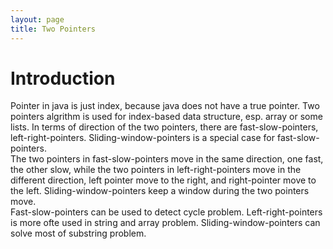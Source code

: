 ```yaml
---
layout: page
title: Two Pointers
---
```

# Introduction

Pointer in java is just index, because java does not have a true pointer. Two pointers algrithm is used for index-based data structure, esp. array or some lists.
In terms of direction of the two pointers, there are fast-slow-pointers, left-right-pointers. Sliding-window-pointers is a special case for fast-slow-pointers.  
The two pointers in fast-slow-pointers move in the same direction, one fast, the other slow, while the two pointers in left-right-pointers move in the different direction, left pointer move to the right, and right-pointer move to the left. Sliding-window-pointers keep a window during the two pointers move.  
Fast-slow-pointers can be used to detect cycle problem. Left-right-pointers is more ofte used in string and array problem. Sliding-window-pointers can solve most of substring problem. 

